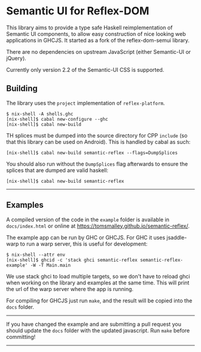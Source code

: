 # Semantic UI for Reflex-DOM

This library aims to provide a type safe Haskell reimplementation of Semantic UI components, to allow easy construction of nice looking web applications in GHCJS. It started as a fork of the reflex-dom-semui library.

There are no dependencies on upstream JavaScript (either Semantic-UI or jQuery).

Currently only version 2.2 of the Semantic-UI CSS is supported.

## Building

The library uses the `project` implementation of `reflex-platform`.

    $ nix-shell -A shells.ghc
    [nix-shell]$ cabal new-configure --ghc
    [nix-shell]$ cabal new-build

TH splices must be dumped into the source directory for CPP `include` (so
that this library can be used on Android). This is handled by cabal as such:

    [nix-shell]$ cabal new-build semantic-reflex --flags=DumpSplices

You should also run without the `DumpSplices` flag afterwards to ensure the
splices that are dumped are valid haskell:

    [nix-shell]$ cabal new-build semantic-reflex

---

## Examples

A compiled version of the code in the `example` folder is available in `docs/index.html` or online at https://tomsmalley.github.io/semantic-reflex/.

The example app can be run by GHC or GHCJS. For GHC it uses jsaddle-warp to run
a warp server, this is useful for development:

    $ nix-shell --attr env
    [nix-shell]$ ghcid -c 'stack ghci semantic-reflex semantic-reflex-example' -W -T Main.main

We use stack ghci to load multiple targets, so we don't have to reload ghci when
working on the library and examples at the same time.
This will print the url of the warp server where the app is running.

For compiling for GHCJS just run `make`, and the result will be copied into the
`docs` folder.

---

If you have changed the example and are submitting a pull request you should
update the `docs` folder with the updated javascript. Run `make` before
committing!

---
